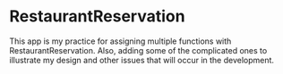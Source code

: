 # RestaurantReservation
This app is my practice for assigning multiple functions with RestaurantReservation. Also, adding some of the complicated ones to illustrate my design and other issues that will occur in the development.
